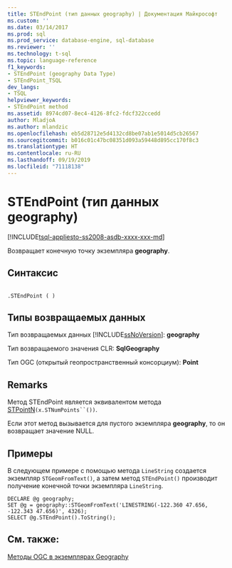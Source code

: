 ```yaml
---
title: STEndPoint (тип данных geography) | Документация Майкрософт
ms.custom: ''
ms.date: 03/14/2017
ms.prod: sql
ms.prod_service: database-engine, sql-database
ms.reviewer: ''
ms.technology: t-sql
ms.topic: language-reference
f1_keywords:
- STEndPoint (geography Data Type)
- STEndPoint_TSQL
dev_langs:
- TSQL
helpviewer_keywords:
- STEndPoint method
ms.assetid: 8974cd07-8ec4-4126-8fc2-fdcf322ccedd
author: MladjoA
ms.author: mlandzic
ms.openlocfilehash: eb5d28712e5d4132cd8be07ab1e5014d5cb26567
ms.sourcegitcommit: b016c01c47bc08351d093a59448d895cc170f8c3
ms.translationtype: HT
ms.contentlocale: ru-RU
ms.lasthandoff: 09/19/2019
ms.locfileid: "71118138"
---
```

# <a name="stendpoint-geography-data-type"></a>STEndPoint (тип данных geography)
[!INCLUDE[tsql-appliesto-ss2008-asdb-xxxx-xxx-md](../../includes/tsql-appliesto-ss2008-asdb-xxxx-xxx-md.md)]

  Возвращает конечную точку экземпляра **geography**.  
  
## <a name="syntax"></a>Синтаксис  
  
```  
  
.STEndPoint ( )  
```  
  
## <a name="return-types"></a>Типы возвращаемых данных  
 Тип возвращаемых данных [!INCLUDE[ssNoVersion](../../includes/ssnoversion-md.md)]: **geography**  
  
 Тип возвращаемого значения CLR: **SqlGeography**  
  
 Тип OGC (открытый геопространственный консорциум): **Point**  
  
## <a name="remarks"></a>Remarks  
 Метод STEndPoint является эквивалентом метода [STPointN](../../t-sql/spatial-geography/stpointn-geography-data-type.md)`(x.STNumPoints``())`.  
  
 Если этот метод вызывается для пустого экземпляра **geography**, то он возвращает значение NULL.  
  
## <a name="examples"></a>Примеры  
 В следующем примере с помощью метода `LineString` создается экземпляр `STGeomFromText()`, а затем метод `STEndPoint()` производит получение конечной точки экземпляра `LineString`.  
  
```  
DECLARE @g geography;  
SET @g = geography::STGeomFromText('LINESTRING(-122.360 47.656, -122.343 47.656)', 4326);  
SELECT @g.STEndPoint().ToString();  
```  
  
## <a name="see-also"></a>См. также:  
 [Методы OGC в экземплярах Geography](../../t-sql/spatial-geography/ogc-methods-on-geography-instances.md)  
  
  
